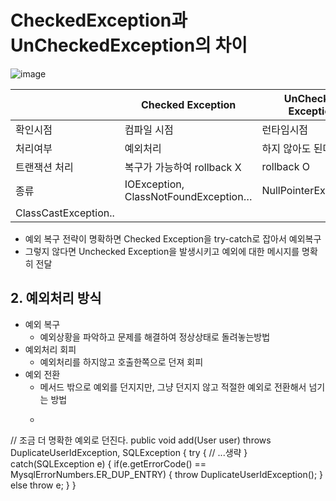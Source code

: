 # CheckedException과 UnCheckedException의 차이

![image](https://user-images.githubusercontent.com/73684562/184525094-bf4dae88-7c0e-4101-a566-266c404f68d6.png)

|  | Checked Exception | UnChecked Exception |
| --- | --- | --- |
| 확인시점 | 컴파일 시점 | 런타임시점 |
| 처리여부 | 예외처리 | 하지 않아도 된다. |
| 트랜잭션 처리 | 복구가 가능하여 rollback X | rollback O |
| 종류  | IOException, ClassNotFoundException… | NullPointerException, 
ClassCastException.. |
- 예외 복구 전략이 명확하면 Checked Exception을 try-catch로 잡아서 예외복구
- 그렇지 않다면 Unchecked Exception을 발생시키고 예외에 대한 메시지를 명확히 전달

## 2. 예외처리 방식

- 예외 복구
    - 예외상황을 파악하고 문제를 해결하여 정상상태로 돌려놓는방법
- 예외처리 회피
    - 예외처리를 하지않고 호출한쪽으로 던져 회피
- 예외 전환
    - 메서드 밖으로 예외를 던지지만, 그냥 던지지 않고 적절한 예외로 전환해서 넘기는 방법
    - ```java
// 조금 더 명확한 예외로 던진다.
public void add(User user) throws DuplicateUserIdException, SQLException {
    try {
        // ...생략
    } catch(SQLException e) {
        if(e.getErrorCode() == MysqlErrorNumbers.ER_DUP_ENTRY) {
            throw DuplicateUserIdException();
        }
        else throw e;
    }
}
```
